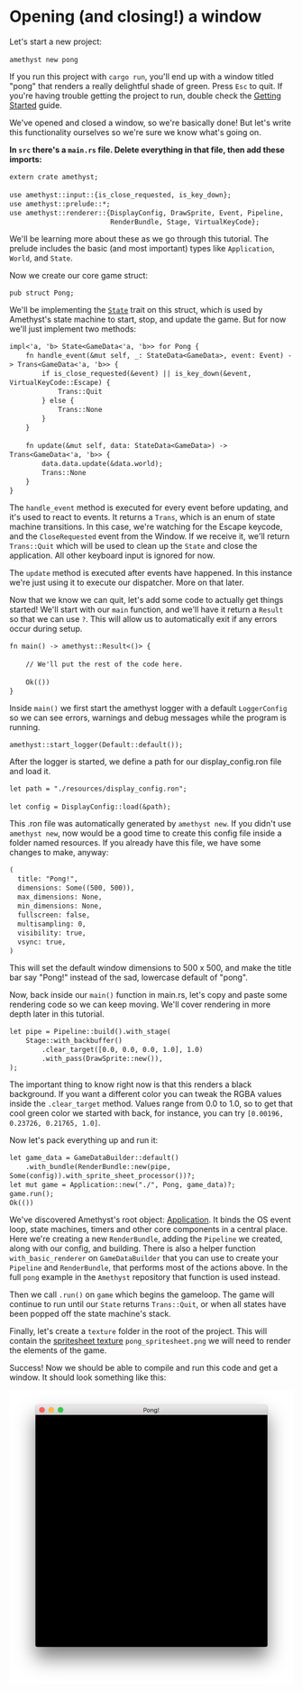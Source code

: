 # Opening (and closing!) a window

Let's start a new project:

`amethyst new pong`

If you run this project with `cargo run`, you'll end up with a window titled
"pong" that renders a really delightful shade of green. Press `Esc` to quit. If
you're having trouble getting the project to run, double check the
[Getting Started][gs] guide.

We've opened and closed a window, so we're basically done! But let's write this
functionality ourselves so we're sure we know what's going on.

**In `src` there's a `main.rs` file. Delete everything in that file, then add these imports:**

```rust,ignore
extern crate amethyst;

use amethyst::input::{is_close_requested, is_key_down};
use amethyst::prelude::*;
use amethyst::renderer::{DisplayConfig, DrawSprite, Event, Pipeline,
                         RenderBundle, Stage, VirtualKeyCode};
```

We'll be learning more about these as we go through this tutorial. The prelude
includes the basic (and most important) types like `Application`, `World`, and
`State`.

Now we create our core game struct:

```rust,ignore
pub struct Pong;
```

We'll be implementing the [`State`][st] trait on this struct, which is used by
Amethyst's state machine to start, stop, and update the game. But for now we'll
just implement two methods:

```rust,ignore
impl<'a, 'b> State<GameData<'a, 'b>> for Pong {
    fn handle_event(&mut self, _: StateData<GameData>, event: Event) -> Trans<GameData<'a, 'b>> {
        if is_close_requested(&event) || is_key_down(&event, VirtualKeyCode::Escape) {
            Trans::Quit
        } else {
            Trans::None
        }
    }

    fn update(&mut self, data: StateData<GameData>) -> Trans<GameData<'a, 'b>> {
        data.data.update(&data.world);
        Trans::None
    }
}
```

The `handle_event` method is executed for every event before updating, and it's
used to react to events. It returns a `Trans`, which is an enum of state machine
transitions. In this case, we're watching for the Escape keycode, and the
`CloseRequested` event from the Window. If we receive it, we'll return
`Trans::Quit` which will be used to clean up the `State` and close the application.
All other keyboard input is ignored for now.

The `update` method is executed after events have happened.  In this instance
we're just using it to execute our dispatcher.  More on that later.

Now that we know we can quit, let's add some code to actually get things
started! We'll start with our `main` function, and we'll have it return a
`Result` so that we can use `?`. This will allow us to automatically exit
if any errors occur during setup.

```rust,ignore
fn main() -> amethyst::Result<()> {

    // We'll put the rest of the code here.

    Ok(())
}
```

Inside `main()` we first start the amethyst logger with a default `LoggerConfig`
so we can see errors, warnings and debug messages while the program is running.

```rust,ignore
amethyst::start_logger(Default::default());
```

After the logger is started, we define a path for our display_config.ron file
and load it.

```rust,ignore
let path = "./resources/display_config.ron";

let config = DisplayConfig::load(&path);
```

This .ron file was automatically generated by `amethyst new`. If you didn't use
`amethyst new`, now would be a good time to create this config file inside a
folder named resources. If you already have this file, we have some changes to
make, anyway:

```rust,ignore
(
  title: "Pong!",
  dimensions: Some((500, 500)),
  max_dimensions: None,
  min_dimensions: None,
  fullscreen: false,
  multisampling: 0,
  visibility: true,
  vsync: true,
)
```

This will set the default window dimensions to 500 x 500, and make the title bar
say "Pong!" instead of the sad, lowercase default of "pong".

Now, back inside our `main()` function in main.rs, let's copy and paste some
rendering code so we can keep moving. We'll cover rendering in more depth later
in this tutorial.

```rust,ignore
let pipe = Pipeline::build().with_stage(
    Stage::with_backbuffer()
        .clear_target([0.0, 0.0, 0.0, 1.0], 1.0)
        .with_pass(DrawSprite::new()),
);
```

The important thing to know right now is that this renders a black background.
If you want a different color you can tweak the RGBA values inside the
`.clear_target` method. Values range from 0.0 to 1.0, so to get that cool green
color we started with back, for instance, you can try
`[0.00196, 0.23726, 0.21765, 1.0]`.

Now let's pack everything up and run it:

```rust,ignore
let game_data = GameDataBuilder::default()
    .with_bundle(RenderBundle::new(pipe, Some(config)).with_sprite_sheet_processor())?;
let mut game = Application::new("./", Pong, game_data)?;
game.run();
Ok(())
```

We've discovered Amethyst's root object: [Application][ap]. It binds the OS
event loop, state machines, timers and other core components in a central place.
Here we're creating a new `RenderBundle`, adding the `Pipeline` we created,
along with our config, and building. There is also a helper function
`with_basic_renderer` on `GameDataBuilder` that you can use to create your
`Pipeline` and `RenderBundle`, that performs most of the actions above. In the
full `pong` example in the `Amethyst` repository that function is used instead.

Then we call `.run()` on `game` which begins the gameloop. The game will
continue to run until our `State` returns `Trans::Quit`, or when all states have
been popped off the state machine's stack.

Finally, let's create a `texture` folder in the root of the project. This
will contain the [spritesheet texture][ss] `pong_spritesheet.png` we will need
to render the elements of the game.

Success! Now we should be able to compile and run this code and get a window.
It should look something like this:

![Step one](../images/pong_tutorial/pong_01.png)


[st]: https://www.amethyst.rs/doc/master/doc/amethyst/trait.State.html
[ap]: https://www.amethyst.rs/doc/master/doc/amethyst/struct.Application.html
[gs]: ../getting-started.html
[ss]: ../images/pong_tutorial/pong_spritesheet.png
